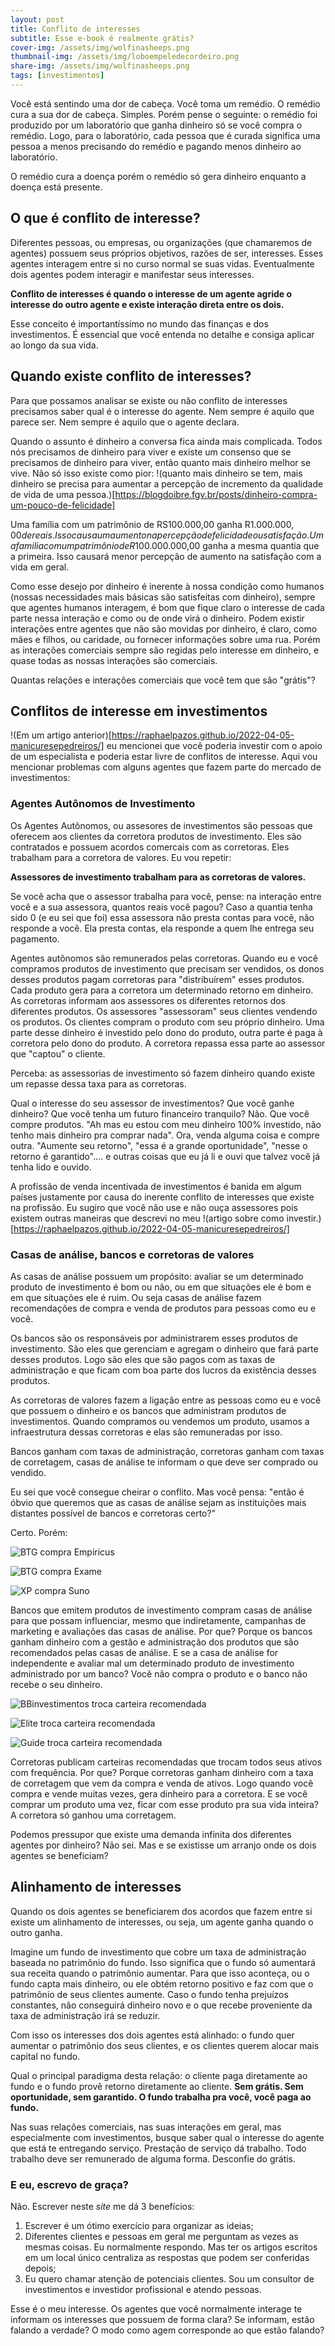 ```yaml
---
layout: post
title: Conflito de interesses
subtitle: Esse e-book é realmente grátis?
cover-img: /assets/img/wolfinasheeps.png
thumbnail-img: /assets/img/loboempeledecordeiro.png
share-img: /assets/img/wolfinasheeps.png
tags: [investimentos]
---
```


Você está sentindo uma dor de cabeça. Você toma um remédio. O remédio cura a sua dor de cabeça. Simples. Porém pense o seguinte: o remédio foi produzido por um laboratório que ganha dinheiro só se você compra o remédio. Logo, para o laboratório, cada pessoa que é curada significa uma pessoa a menos precisando do remédio e pagando menos dinheiro ao laboratório. 

O remédio cura a doença porém o remédio só gera dinheiro enquanto a doença está presente. 

## O que é conflito de interesse?

Diferentes pessoas, ou empresas, ou organizações (que chamaremos de agentes) possuem seus próprios objetivos, razões de ser, interesses.  Esses agentes interagem entre si no curso normal se suas vidas. Eventualmente dois agentes podem interagir e manifestar seus interesses. 

__Conflito de interesses é quando o interesse de um agente agride o interesse do outro agente e existe interação direta entre os dois.__

Esse conceito é importantíssimo no mundo das finanças e dos investimentos. É essencial que você entenda no detalhe e consiga aplicar ao longo da sua vida.

## Quando existe conflito de interesses?

Para que possamos analisar se existe ou não conflito de interesses precisamos saber qual é o interesse do agente. Nem sempre é aquilo que parece ser. Nem sempre é aquilo que o agente declara. 

Quando o assunto é dinheiro a conversa fica ainda mais complicada. Todos nós precisamos de dinheiro para viver e existe um consenso que se precisamos de dinheiro para viver, então quanto mais dinheiro melhor se vive. Não só isso existe como pior: !(quanto mais dinheiro se tem, mais dinheiro se precisa para aumentar a percepção de incremento da qualidade de vida de uma pessoa.)[https://blogdoibre.fgv.br/posts/dinheiro-compra-um-pouco-de-felicidade]

Uma família com um patrimônio de RS100.000,00 ganha R$1.000.000,00 de reais. Isso causa um aumento na percepção de felicidade ou satisfação. Uma familia com um patrimônio de R$100.000.000,00 ganha a mesma quantia que a primeira. Isso causará menor percepção de aumento na satisfação com a vida em geral.

Como esse desejo por dinheiro é inerente à nossa condição como humanos (nossas necessidades mais básicas são satisfeitas com dinheiro), sempre que agentes humanos interagem, é bom que fique claro o interesse de cada parte nessa interação e como ou de onde virá o dinheiro. Podem existir interações entre agentes que não são movidas por dinheiro, é claro, como mães e filhos, ou caridade, ou fornecer informações sobre uma rua. Porém as interações comerciais sempre são regidas pelo interesse em dinheiro, e quase todas as nossas interações são comerciais.

Quantas relações e interações comerciais que você tem que são "grátis"?

## Conflitos de interesse em investimentos

!(Em um artigo anterior)[https://raphaelpazos.github.io/2022-04-05-manicuresepedreiros/] eu mencionei que você poderia investir com o apoio de um especialista e poderia estar livre de conflitos de interesse. Aqui vou mencionar problemas com alguns agentes que fazem parte do mercado de investimentos:

### Agentes Autônomos de Investimento
Os Agentes Autônomos, ou assesores de investimentos são pessoas que oferecem aos clientes da corretora produtos de investimento. Eles são contratados e possuem acordos comercais com as corretoras. Eles trabalham para a corretora de valores. Eu vou repetir:

__Assessores de investimento trabalham para as corretoras de valores.__

Se você acha que o assessor trabalha para você, pense: na interação entre você e a sua assessora, quantos reais você pagou? Caso a quantia tenha sido 0 (e eu sei que foi) essa assessora não presta contas para você, não responde a você. Ela presta contas, ela responde a quem lhe entrega seu pagamento. 

Agentes autônomos são remunerados pelas corretoras. Quando eu e você compramos produtos de investimento que precisam ser vendidos, os donos desses produtos pagam corretoras para "distribuírem" esses produtos. Cada produto gera para a corretora um determinado retorno em dinheiro. As corretoras informam aos assessores os diferentes retornos dos diferentes produtos. Os assessores "assessoram" seus clientes vendendo os produtos. Os clientes compram o produto com seu próprio dinheiro. Uma parte desse dinheiro é investido pelo dono do produto, outra parte é paga à corretora pelo dono do produto. A corretora repassa essa parte ao assessor que "captou" o cliente. 

Perceba: as assessorias de investimento só fazem dinheiro quando existe um repasse dessa taxa para as corretoras. 

Qual o interesse do seu assessor de investimentos? Que você ganhe dinheiro? Que você tenha um futuro financeiro tranquilo? Não. Que você compre produtos. "Ah mas eu estou com meu dinheiro 100% investido, não tenho mais dinheiro pra comprar nada". Ora, venda alguma coisa e compre outra. "Aumente seu retorno", "essa é a grande oportunidade", "nesse o retorno é garantido".... e outras coisas que eu já li e ouvi que talvez você já tenha lido e ouvido.

A profissão de venda incentivada de investimentos é banida em algum países justamente por causa do inerente conflito de interesses que existe na profissão. Eu sugiro que você não use e não ouça assessores pois existem outras maneiras que descrevi no meu !(artigo sobre como investir.)[https://raphaelpazos.github.io/2022-04-05-manicuresepedreiros/]

### Casas de análise, bancos e corretoras de valores

As casas de análise possuem um propósito: avaliar se um determinado produto de investimento é bom ou não, ou em que situações ele é bom e em que situações ele é ruim. Ou seja casas de análise fazem recomendações de compra e venda de produtos para pessoas como eu e você.

Os bancos são os responsáveis por administrarem esses produtos de investimento. São eles que gerenciam e agregam o dinheiro que fará parte desses produtos. Logo são eles que são pagos com as taxas de administração e que ficam com boa parte dos lucros da existência desses produtos.

As corretoras de valores fazem a ligação entre as pessoas como eu e você que possuem o dinheiro e os bancos que administram produtos de investimentos. Quando compramos ou vendemos um produto, usamos a infraestrutura dessas corretoras e elas são remuneradas por isso. 

Bancos ganham com taxas de administração, corretoras ganham com taxas de corretagem, casas de análise te informam o que deve ser comprado ou vendido.

Eu sei que você consegue cheirar o conflito. Mas você pensa: "então é óbvio que queremos que as casas de análise sejam as instituições mais distantes possível de bancos e corretoras certo?"

Certo. Porém:

![BTG compra Empiricus](/assets/img/btgempiricus.png)

![BTG compra Exame](/assets/img/btgexame.png)

![XP compra Suno](/assets/img/xpsuno.png)


Bancos que emitem produtos de investimento compram casas de análise para que possam influenciar, mesmo que indiretamente, campanhas de marketing e avaliações das casas de análise. Por que? Porque os bancos ganham dinheiro com a gestão e administração dos produtos que são recomendados pelas casas de análise. E se a casa de análise for independente e avaliar mal um determinado produto de investimento administrado por um banco? Você não compra o produto e o banco não recebe o seu dinheiro.

![BBinvestimentos troca carteira recomendada](/assets/img/bbinv.png)

![Elite troca carteira recomendada](/assets/img/elite.png)

![Guide troca carteira recomendada](/assets/img/guide.png)


Corretoras publicam carteiras recomendadas que trocam todos seus ativos com frequência. Por que? Porque corretoras ganham dinheiro com a taxa de corretagem que vem da compra e venda de ativos. Logo quando você compra e vende muitas vezes, gera dinheiro para a corretora. E se você comprar um produto uma vez, ficar com esse produto pra sua vida inteira? A corretora só ganhou uma corretagem.

Podemos pressupor que existe uma demanda infinita dos diferentes agentes por dinheiro? Não sei. Mas e se existisse um arranjo onde os dois agentes se beneficiam? 

## Alinhamento de interesses

Quando os dois agentes se beneficiarem dos acordos que fazem entre si existe um alinhamento de interesses, ou seja, um agente ganha quando o outro ganha. 

Imagine um fundo de investimento que cobre um taxa de administração baseada no patrimônio do fundo. Isso significa que o fundo só aumentará sua receita quando o patrimônio aumentar. Para que isso aconteça, ou o fundo capta mais dinheiro, ou ele obtém retorno positivo e faz com que o patrimônio de seus clientes aumente. Caso o fundo tenha prejuízos constantes, não conseguirá dinheiro novo e o que recebe proveniente da taxa de administração irá se reduzir.

Com isso os interesses dos dois agentes está alinhado: o fundo quer aumentar o patrimônio dos seus clientes, e os clientes querem alocar mais capital no fundo.

Qual o principal paradigma desta relação: o cliente paga diretamente ao fundo e o fundo provê retorno diretamente ao cliente. __Sem grátis. Sem oportunidade, sem garantido. O fundo trabalha pra você, você paga ao fundo.__

Nas suas relações comerciais, nas suas interações em geral, mas especialmente com investimentos, busque saber qual o interesse do agente que está te entregando serviço. Prestação de serviço dá trabalho. Todo trabalho deve ser remunerado de alguma forma. Desconfie do grátis. 

### E eu, escrevo de graça?

Não. Escrever neste _site_ me dá 3 benefícios:

1. Escrever é um ótimo exercício para organizar as ideias;
2. Diferentes clientes e pessoas em geral me perguntam as vezes as mesmas coisas. Eu normalmente respondo. Mas ter os artigos escritos em um local único centraliza as respostas que podem ser conferidas depois;
3. Eu quero chamar atenção de potenciais clientes. Sou um consultor de investimentos e investidor profissional e atendo pessoas.

Esse é o meu interesse. Os agentes que você normalmente interage te informam os interesses que possuem de forma clara? Se informam, estão falando a verdade? O modo como agem corresponde ao que estão falando?
